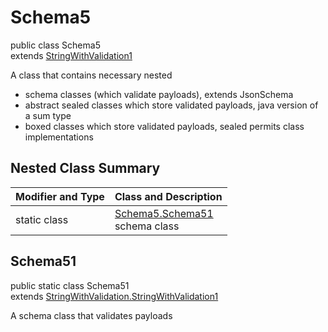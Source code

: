 # Schema5
public class Schema5<br>
extends [StringWithValidation1](../../../components/schemas/StringWithValidation.md#stringwithvalidation)

A class that contains necessary nested
- schema classes (which validate payloads), extends JsonSchema
- abstract sealed classes which store validated payloads, java version of a sum type
- boxed classes which store validated payloads, sealed permits class implementations

## Nested Class Summary
| Modifier and Type | Class and Description |
| ----------------- | ---------------------- |
| static class | [Schema5.Schema51](#schema51)<br> schema class |

## Schema51
public static class Schema51<br>
extends [StringWithValidation.StringWithValidation1](../../../components/schemas/StringWithValidation.md#stringwithvalidation1)

A schema class that validates payloads

